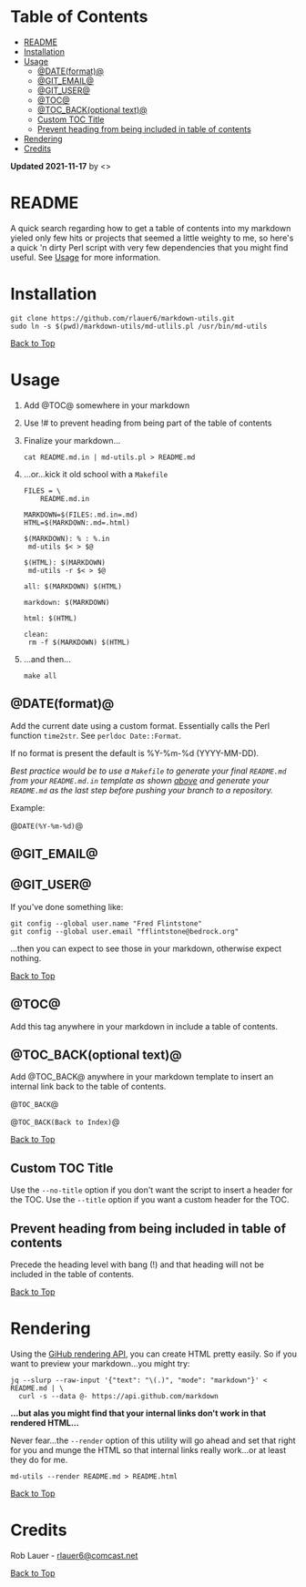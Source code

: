 # Table of Contents

* [README](#readme)
* [Installation](#installation)
* [Usage](#usage)
  * [&#64;DATE(format)&#64;](#dateformat)
  * [&#64;GIT_EMAIL&#64;](#git_email)
  * [&#64;GIT_USER&#64;](#git_user)
  * [&#64;TOC&#64;](#toc)
  * [&#64;TOC_BACK(optional text)&#64;](#toc_backoptional-text)
  * [Custom TOC Title](#custom-toc-title)
  * [Prevent heading from being included in table of contents](#prevent-heading-from-being-included-in-table-of-contents)
* [Rendering](#rendering)
* [Credits](#credits)

__Updated 2021-11-17__ by  <>

# README

A quick search regarding how to get a table of contents into my
markdown yieled only few hits or projects that seemed a little weighty
to me, so here's a quick 'n dirty Perl script with very few
dependencies that you might find useful.  See [Usage](#usage) for more
information.

# Installation

```
git clone https://github.com/rlauer6/markdown-utils.git
sudo ln -s $(pwd)/markdown-utils/md-utlils.pl /usr/bin/md-utils
```

[Back to Top](#table-of-contents)

# Usage

1. Add &#64;TOC&#64; somewhere in your markdown
1. Use !# to prevent heading from being part of the table of contents
1. Finalize your markdown... 
   ```
   cat README.md.in | md-utils.pl > README.md
   ```
1. ...or...kick it old school with a `Makefile` 

   ```
   FILES = \
       README.md.in
   
   MARKDOWN=$(FILES:.md.in=.md)
   HTML=$(MARKDOWN:.md=.html)
   
   $(MARKDOWN): % : %.in
   	md-utils $< > $@
   
   $(HTML): $(MARKDOWN)
   	md-utils -r $< > $@
   
   all: $(MARKDOWN) $(HTML)
   
   markdown: $(MARKDOWN)
   
   html: $(HTML)
   
   clean:
   	rm -f $(MARKDOWN) $(HTML)
   ```
1. ...and then...

   ```
   make all
   ```

## &#64;DATE(format)&#64;

Add the current date using a custom format.  Essentially calls the
Perl function `time2str`.  See `perldoc Date::Format`.

If no format is present the default is %Y-%m-%d (YYYY-MM-DD).

_Best practice would be to use a `Makefile` to generate your final
`README.md` from your `README.md.in` template as shown
[above](#usage) and generate your `README.md` as the last step before
pushing your branch to a repository._

Example:

&#64;`DATE(%Y-%m-%d)`&#64;

## &#64;GIT_EMAIL&#64;
## &#64;GIT_USER&#64;

If you've done something like:

```
git config --global user.name "Fred Flintstone"
git config --global user.email "fflintstone@bedrock.org"
```

...then you can expect to see those in your markdown, otherwise expect
nothing.

[Back to Top](#table-of-contents)

## &#64;TOC&#64;

Add this tag anywhere in your markdown in include a table of contents.

## &#64;TOC_BACK(optional text)&#64;

Add &#64;TOC_BACK&#64; anywhere in your markdown template to insert an
internal link back to the table of contents.

@`TOC_BACK`@

@`TOC_BACK(Back to Index)`@

[Back to Top](#table-of-contents)

## Custom TOC Title

Use the `--no-title` option if you don't want the script to insert a
header for the TOC.
Use the `--title` option if you want a custom header for the TOC.

## Prevent heading from being included in table of contents

Precede the heading level with bang (!) and that heading will not be
included in the table of contents.

[Back to Top](#table-of-contents)

# Rendering

Using the [GiHub rendering
API](https://developer.github.com/v3/markdown/), you can create HTML
pretty easily. So if you want to preview your markdown...you might try:

```
jq --slurp --raw-input '{"text": "\(.)", "mode": "markdown"}' < README.md | \
  curl -s --data @- https://api.github.com/markdown
```

__...but alas you might find that your internal links don't work in
that rendered HTML...__

Never fear...the `--render` option of this utility will go ahead and set that right for
you and munge the HTML so that internal links really work...or at
least they do for me.

```
md-utils --render README.md > README.html
```

[Back to Top](#table-of-contents)

# Credits

Rob Lauer - <rlauer6@comcast.net>

[Back to Top](#table-of-contents)
